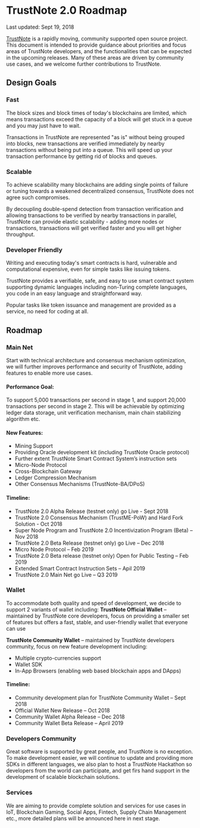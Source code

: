 # TrustNote 2.0 Roadmap
Last updated: Sept 19, 2018

[TrustNote](www.trustnote.org) is a rapidly moving, community supported open source project. This 
document is intended to provide guidance about priorities and focus areas of TrustNote developers, 
and the functionalities that can be expected in the upcoming releases. Many of these areas are 
driven by community use cases, and we welcome further contributions to TrustNote.

## Design Goals

### Fast
The block sizes and block times of today's blockchains are limited, which means transactions exceed the capacity of a block will get stuck in a queue and you may just have to wait.

Transactions in TrustNote are represented "as is" without being grouped into blocks, new transactions are verified immediately by nearby transactions without being put into a queue. This will speed up your transaction performance by getting rid of blocks and queues.

### Scalable
To achieve scalability many blockchains are adding single points of failure or tuning towards a weakened decentralized consensus, TrustNote does not agree such compromises.

By decoupling double-spend detection from transaction verification and allowing transactions to be verified by nearby transactions in parallel, TrustNote can provide elastic scalability - adding more nodes or transactions, transactions will get verified faster and you will get higher throughput.

### Developer Friendly
Writing and executing today's smart contracts is hard, vulnerable and computational expensive, even for simple tasks like issuing tokens.

TrustNote provides a verifiable, safe, and easy to use smart contract system supporting dynamic languages including non-Turing complete languages, you code in an easy language and straightforward way.

Popular tasks like token issuance and management are provided as a service, no need for coding at all.

## Roadmap

### Main Net
Start with technical architecture and consensus mechanism optimization, we will further improves performance and security of TrustNote, adding features to enable more use cases.

#### Performance Goal:
To support 5,000 transactions per second in stage 1, and support 20,000 transactions per second in stage 2. This will be achievable by optimizing ledger data storage, unit verification mechanism, main chain stabilizing algorithm etc.

#### New Features:
- Mining Support
- Providing Oracle development kit (including TrustNote Oracle protocol) 
- Further extent TrustNote Smart Contract System’s instruction sets
- Micro-Node Protocol
- Cross-Blockchain Gateway
- Ledger Compression Mechanism
- Other Consensus Mechanisms (TrustNote-BA/DPoS)

#### Timeline:
- TrustNote 2.0 Alpha Release (testnet only) go Live - Sept 2018
- TrustNote 2.0 Consensus Mechanism (TrustME-PoW) and Hard Fork Solution - Oct 2018
- Super Node Program and TrustNote 2.0 Incentivization Program (Beta) – Nov 2018
- TrustNote 2.0 Beta Release (testnet only) go Live – Dec 2018
- Micro Node Protocol – Feb 2019
- TrustNote 2.0 Beta release (testnet only) Open for Public Testing – Feb 2019
- Extended Smart Contract Instruction Sets – Apil 2019
- TrustNote 2.0 Main Net go Live – Q3 2019

### Wallet
To accommodate both quality and speed of development, we decide to support 2 variants of wallet including:
**TrustNote Official Wallet** – maintained by TrustNote core developers, focus on providing a smaller set of features but offers a fast, stable, and user-friendly wallet that everyone can use

**TrustNote Community Wallet** – maintained by TrustNote developers community, focus on new feature development including:
- Multiple crypto-currencies support
- Wallet SDK
- In-App Browsers (enabling web based blockchain apps and DApps)

#### Timeline:
- Community development plan for TrustNote Community Wallet – Sept 2018
- Official Wallet New Release – Oct 2018
- Community Wallet Alpha Release – Dec 2018
- Community Wallet Beta Release – April 2019

### Developers Community
Great software is supported by great people, and TrustNote is no exception. To make development easier, we will continue to update and providing more SDKs in different languages, we also plan to host a TrustNote Hackathon so developers from the world can participate, and get firs hand support in the development of scalable blockchain solutions.

### Services
We are aiming to provide complete solution and services for use cases in IoT, Blockchain Gaming, Social Apps, Fintech, Supply Chain Management etc., more detailed plans will be announced here in next stage.
